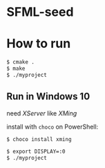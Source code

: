 # SFML-seed

# How to run

```bash
$ cmake .
$ make
$ ./myproject
```

## Run in Windows 10

need *XServer* like *XMing*

install with `choco` on PowerShell:

```bash
$ choco install xming
```

```bash
$ export DISPLAY=:0
$ ./myproject
```

